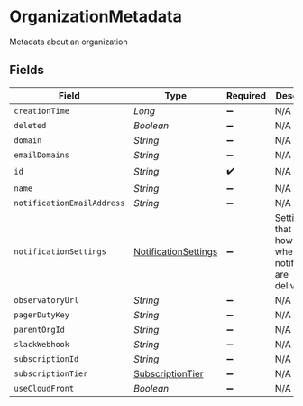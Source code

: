 # OrganizationMetadata

Metadata about an organization


## Fields

| Field                                                               | Type                                                                | Required                                                            | Description                                                         |
| ------------------------------------------------------------------- | ------------------------------------------------------------------- | ------------------------------------------------------------------- | ------------------------------------------------------------------- |
| `creationTime`                                                      | *Long*                                                              | :heavy_minus_sign:                                                  | N/A                                                                 |
| `deleted`                                                           | *Boolean*                                                           | :heavy_minus_sign:                                                  | N/A                                                                 |
| `domain`                                                            | *String*                                                            | :heavy_minus_sign:                                                  | N/A                                                                 |
| `emailDomains`                                                      | *String*                                                            | :heavy_minus_sign:                                                  | N/A                                                                 |
| `id`                                                                | *String*                                                            | :heavy_check_mark:                                                  | N/A                                                                 |
| `name`                                                              | *String*                                                            | :heavy_minus_sign:                                                  | N/A                                                                 |
| `notificationEmailAddress`                                          | *String*                                                            | :heavy_minus_sign:                                                  | N/A                                                                 |
| `notificationSettings`                                              | [NotificationSettings](../../models/shared/NotificationSettings.md) | :heavy_minus_sign:                                                  | Settings that control how and when notifications are delivered.     |
| `observatoryUrl`                                                    | *String*                                                            | :heavy_minus_sign:                                                  | N/A                                                                 |
| `pagerDutyKey`                                                      | *String*                                                            | :heavy_minus_sign:                                                  | N/A                                                                 |
| `parentOrgId`                                                       | *String*                                                            | :heavy_minus_sign:                                                  | N/A                                                                 |
| `slackWebhook`                                                      | *String*                                                            | :heavy_minus_sign:                                                  | N/A                                                                 |
| `subscriptionId`                                                    | *String*                                                            | :heavy_minus_sign:                                                  | N/A                                                                 |
| `subscriptionTier`                                                  | [SubscriptionTier](../../models/shared/SubscriptionTier.md)         | :heavy_minus_sign:                                                  | N/A                                                                 |
| `useCloudFront`                                                     | *Boolean*                                                           | :heavy_minus_sign:                                                  | N/A                                                                 |